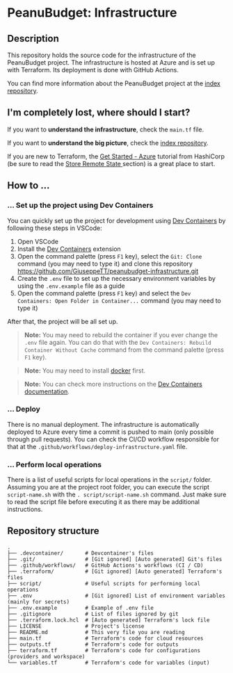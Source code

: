 # PeanuBudget: Infrastructure

## Description

This repository holds the source code for the infrastructure of the PeanuBudget project. The infrastructure is hosted at Azure and is set up with Terraform. Its deployment is done with GitHub Actions.

You can find more information about the PeanuBudget project at the [index repository](https://github.com/GiuseppeTT/peanubudget).

## I'm completely lost, where should I start?

If you want to **understand the infrastructure**, check the `main.tf` file.

If you want to **understand the big picture**, check the [index repository](https://github.com/GiuseppeTT/peanubudget).

If you are new to Terraform, the [Get Started - Azure](https://developer.hashicorp.com/terraform/tutorials/azure-get-started) tutorial from HashiCorp (be sure to read the [Store Remote State
](https://developer.hashicorp.com/terraform/tutorials/azure-get-started/azure-remote) section) is a great place to start.

## How to ...

### ... Set up the project using Dev Containers

You can quickly set up the project for development using [Dev Containers](https://marketplace.visualstudio.com/items?itemName=ms-vscode-remote.remote-containers) by following these steps in VSCode:

1. Open VSCode
1. Install the [Dev Containers](https://marketplace.visualstudio.com/items?itemName=ms-vscode-remote.remote-containers) extension
1. Open the command palette (press `F1` key), select the `Git: Clone` command (you may need to type it) and clone this repository https://github.com/GiuseppeTT/peanubudget-infrastructure.git
1. Create the `.env` file to set up the necessary environment variables by using the `.env.example` file as a guide
1. Open the command palette (press `F1` key) and select the `Dev Containers: Open Folder in Container...` command (you may need to type it)

After that, the project will be all set up.

> **Note:** You may need to rebuild the container if you ever change the `.env` file again. You can do that with the `Dev Containers: Rebuild Container Without Cache` command from the command palette (press `F1` key).

> **Note:** You may need to install [docker](https://www.docker.com/) first.

> **Note:** You can check more instructions on the [Dev Containers documentation](https://code.visualstudio.com/docs/devcontainers/containers).

### ... Deploy

There is no manual deployment. The infrastructure is automatically deployed to Azure every time a commit is pushed to main (only possible through pull requests). You can check the CI/CD workflow responsible for that at the `.github/workflows/deploy-infrastructure.yaml` file.

### ... Perform local operations

There is a list of useful scripts for local operations in the `script/` folder. Assuming you are at the project root folder, you can execute the script `script-name.sh` with the `. script/script-name.sh` command. Just make sure to read the script file before executing it as there may be additional instructions.

## Repository structure

```
.
├── .devcontainer/       # Devcontainer's files
├── .git/                # [Git ignored] [Auto generated] Git's files
├── .github/workflows/   # GitHub Actions's workflows (CI / CD)
├── .terraform/          # [Git ignored] [Auto generated] Terraform's files
├── script/              # Useful scripts for performing local operations
├── .env                 # [Git ignored] List of environment variables (mainly for secrets)
├── .env.example         # Example of .env file
├── .gitignore           # List of files ignored by git
├── .terraform.lock.hcl  # [Auto generated] Terraform's lock file
├── LICENSE              # Project's license
├── README.md            # This very file you are reading
├── main.tf              # Terraform's code for cloud resources
├── outputs.tf           # Terraform's code for outputs
├── terraform.tf         # Terraform's code for configurations (providers and workspace)
└── variables.tf         # Terraform's code for variables (input)
```
